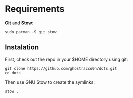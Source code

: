# Requirements

**Git** and **Stow**:
```
sudo pacman -S git stow
```

## Instalation

First, check out the repo in your $HOME directory using git:
```
git clone https://github.com/ghostracco0n/dots.git
cd dots
```

Then use GNU Stow to create the symlinks:
```
stow .
```
